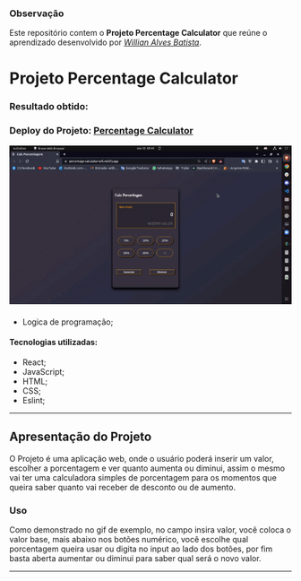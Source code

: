### Observação

Este repositório contem o **Projeto Percentage Calculator** que reúne o aprendizado desenvolvido por _[Willian Alves Batista](https://www.linkedin.com/in/willian-alves-batista-60aa6a180/)_.

# Projeto Percentage Calculator
### Resultado obtido:
### Deploy do Projeto: [Percentage Calculator](https://percentage-calculator-will.netlify.app/)
![](./public/calc.gif)

####

  - Logica de programação;

#### Tecnologias utilizadas: 

  - React;
  - JavaScript;
  - HTML;
  - CSS;
  - Eslint;

---

## Apresentação do Projeto

O Projeto é uma aplicação web, onde o usuário poderá inserir um valor, escolher a porcentagem e ver quanto aumenta ou diminui, assim o mesmo vai ter uma calculadora simples de porcentagem para os momentos que queira saber quanto vai receber de desconto ou de aumento.


### Uso

Como demonstrado no gif de exemplo, no campo insira valor, você coloca o valor base, mais abaixo nos botões numérico, você escolhe qual porcentagem queira usar ou digita no input ao lado dos botões, por fim basta aberta aumentar ou diminui para saber qual será o novo valor.
 
---
